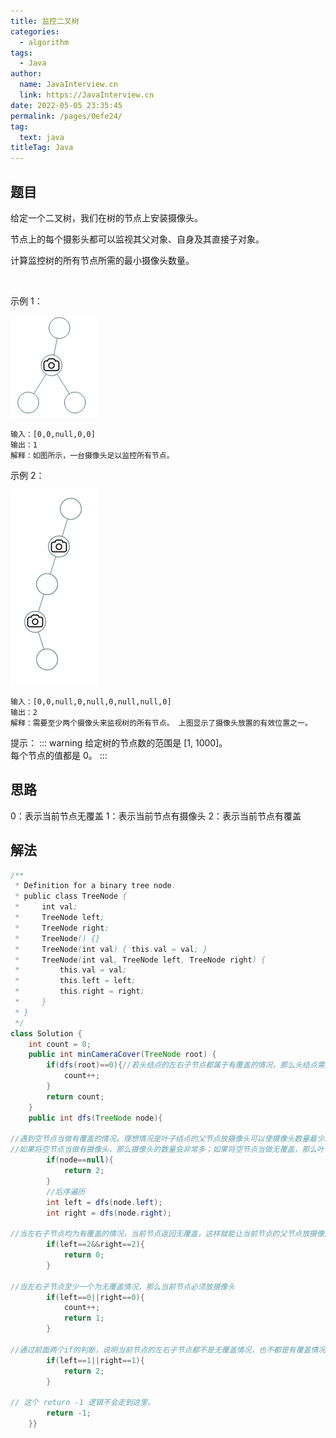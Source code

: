 ```yaml
---
title: 监控二叉树
categories: 
  - algorithm
tags: 
  - Java
author: 
  name: JavaInterview.cn
  link: https://JavaInterview.cn
date: 2022-05-05 23:35:45
permalink: /pages/0efe24/
tag: 
  text: java
titleTag: Java
---
```



## 题目
给定一个二叉树，我们在树的节点上安装摄像头。

节点上的每个摄影头都可以监视其父对象、自身及其直接子对象。

计算监控树的所有节点所需的最小摄像头数量。

 

示例 1：

![](/media/pictures/leetcode/bst_cameras_01.png)


    输入：[0,0,null,0,0]
    输出：1
    解释：如图所示，一台摄像头足以监控所有节点。
示例 2：

![](/media/pictures/leetcode/bst_cameras_02.png)

    输入：[0,0,null,0,null,0,null,null,0]
    输出：2
    解释：需要至少两个摄像头来监视树的所有节点。 上图显示了摄像头放置的有效位置之一。

提示：
::: warning
给定树的节点数的范围是 [1, 1000]。\
每个节点的值都是 0。
:::






## 思路

0：表示当前节点无覆盖 1：表示当前节点有摄像头 2：表示当前节点有覆盖



## 解法
```java
/**
 * Definition for a binary tree node.
 * public class TreeNode {
 *     int val;
 *     TreeNode left;
 *     TreeNode right;
 *     TreeNode() {}
 *     TreeNode(int val) { this.val = val; }
 *     TreeNode(int val, TreeNode left, TreeNode right) {
 *         this.val = val;
 *         this.left = left;
 *         this.right = right;
 *     }
 * }
 */
class Solution {
    int count = 0;
    public int minCameraCover(TreeNode root) {
        if(dfs(root)==0){//若头结点的左右子节点都属于有覆盖的情况，那么头结点需要放置一个摄像头
            count++;
        }
        return count;
    }
    public int dfs(TreeNode node){

//遇到空节点当做有覆盖的情况。理想情况是叶子结点的父节点放摄像头可以使摄像头数量最少。
//如果将空节点当做有摄像头，那么摄像头的数量会非常多；如果将空节点当做无覆盖，那么叶子结点就都需要放摄像头,摄像头数量也会很多。
        if(node==null){
            return 2;
        }
        //后序遍历
        int left = dfs(node.left);
        int right = dfs(node.right);

//当左右子节点均为有覆盖的情况，当前节点返回无覆盖，这样就能让当前节点的父节点放摄像头，而不是在当前节点放摄像头，进而节省摄像头数量
        if(left==2&&right==2){
            return 0;
        }

//当左右子节点至少一个为无覆盖情况，那么当前节点必须放摄像头
        if(left==0||right==0){
            count++;
            return 1;
        }

//通过前面两个if的判断，说明当前节点的左右子节点都不是无覆盖情况，也不都是有覆盖情况，说明左右子节点的情况为 两个1 或者 一个1、一个2，此时当前节点返回有覆盖
        if(left==1||right==1){
            return 2;
        }

// 这个 return -1 逻辑不会走到这里。
        return -1;
    }}

```